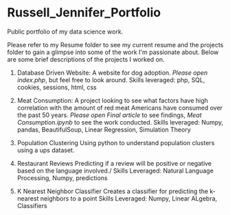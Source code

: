 # Russell_Jennifer_Portfolio
Public portfolio of my data science work.

Please refer to my Resume folder to see my current resume and the projects
folder to gain a glimpse into some of the work I'm passionate about. Below are
some brief descriptions of the projects I worked on.

1. Database Driven Website: A website for dog adoption.
*Please open index.php*, but feel free to look around.
Skills leveraged: php, SQL, cookies, sessions, html, css

2. Meat Consumption: A project looking to see what factors have high correlation
with the amount of red meat Americans have consumed over the past 50 years.
*Please open Final article* to see findings, *Meat Consumption.ipynb* to see the work conducted.
Skills leveraged: Numpy, pandas, BeautifulSoup, Linear Regression, Simulation Theory

3. Population Clustering
Using python to understand population clusters using a ups dataset.

4. Restaurant Reviews
Predicting if a review will be positive or negative based on the language involved./
Skills Leveraged: Natural Language Processing, Numpy, predictions

5. K Nearest Neighbor Classifier
Creates a classifier for predicting the k-nearest neighbors to a point
Skills Leveraged: Numpy, Linear ALgebra, Classifiers

